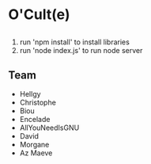 # O'Cult(e)

##
1) run 'npm install' to install libraries
2) run 'node index.js' to run node server


## Team

 * Hellgy
 * Christophe
 * Biou
 * Encelade
 * AllYouNeedIsGNU
 * David
 * Morgane
 * Az Maeve